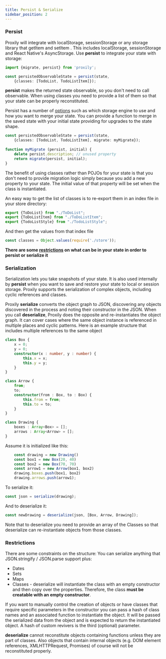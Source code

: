 ```yaml
---
title: Persist & Serialize
sidebar_position: 2
---
```

### Persist
Proxily will integrate with localStorage, sessionStorage or any storage library that getItem and setItem .  This includes localStorage, sessionStorage and React Native's AsyncStorage.  Use **persist** to integrate your state with storage: 
```typescript
import {migrate, persist} from 'proxily';

const persistedObservableState = persist(state, 
    {classes: [TodoList, TodoListItem]});
```
**persist** makes the returned state observable, so you don't need to call observable.  When using classes you need to provide a list of them so that your state can be properly reconstituted. 

Persist has a number of [options](../API/serial_persist#persist) such as which storage engine to use and how you want to merge your state.  You can provide a function to merge in the saved state with your initial state providing for upgrades to the state shape.

```typescript
const persistedObservableState = persist(state,
    {classes: [TodoList, TodoListItem], migrate: myMigrate});
    
function myMigrate (persist, initial) {
    delete persist.description; // unused property
    return migrate(persist, initial);
}
```
The benefit of using classes rather than POJOs for your state is that you don't need to provide migration logic simply because you add a new property to your state.  The initial value of that property will be set when the class is instantiated.

An easy way to get the list of classes is to re-export them in an index file in your store directory:

```typescript
export {ToDoList} from "./ToDoList";
export {ToDoListItem} from "./ToDoListItem";
export {TodoListStyle} from "./TodoListStyle";
```
And then get the values from that index file
```typescript
const classes = Object.values(require('./store'));
```
**There are some [restrictions](#restrictions) on what can be in your state in order to persist or serialize it**
### Serialization
Serialization lets you take snapshots of your state.  It is also used internally by **persist** when you want to save and restore your state to local or session storage.  Proxily supports the serialization of complex objects, including cyclic references and classes.

Proxily **serialize** converts the object graph to JSON, discovering any objects discovered in the process and noting their constructor in the JSON.  When you call **deserialize**, Proxily does the opposite and re-instantiates the object graph.  It can cover cases where the same object instance is referenced in multiple places and cyclic patterns. Here is an example structure that includes multiple references to the same object
```typescript
class Box {
    x = 0;
    y = 0;
    constructor(x : number, y : number) {
        this.x = x;
        this.y = y;
    }
}

class Arrow {
    from;
    to;
    constructor(from : Box, to : Box) {
        this.from = from;
        this.to = to;
    }
}

class Drawing {
    boxes : Array<Box> = [];
    arrows : Array<Arrow> = [];
}
```
Assume it is initialized like this:
```typescript
    const drawing = new Drawing()
    const box1 = new Box(20, 40)
    const box2 = new Box(70, 70)
    const arrow1 = new Arrow(box1, box2)
    drawing.boxes.push(box1, box2)
    drawing.arrows.push(arrow1);
```
To serialize it:
```typescript
const json = serialize(drawing);
```
And to deserialize it:
```typescript
const newDrawing = deserialize(json, [Box, Arrow, Drawing]);
```
Note that to deserialize you need to provide an array of the Classes so that deserialize can re-instantiate objects from those classes.

### Restrictions

There are some constraints on the structure:
You can serialize anything that JSON.stringify / JSON.parse support plus:
* Dates
* Sets
* Maps
* Classes - deserialize will instantiate the class with an empty constructor and then copy over the properties.  Therefore, the class **must be creatable with an empty constructor**.

If you want to manually control the creation of objects or have classes that require specific parameters in the constructor you can pass a hash of class names and an associated function to instantiate the object.  It  will be passed the serialized data from the object and is expected to return the instantiated object.  A hash of custom revivers is the third (optional) parameter.

**deserialize** cannot reconstitute objects containing functions unless they are part of classes.  Also objects that contain internal objects (e.g. DOM element references, XMLHTTPRequest, Promises) of course will not be reconstituted properly.
